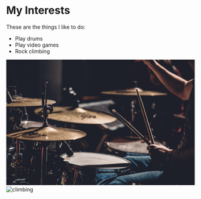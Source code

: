 # My Interests

These are the things I like to do:
* Play drums
* Play video games
* Rock climbing

![drums](drums.jpg)
![climbing](climbing.jpg)

